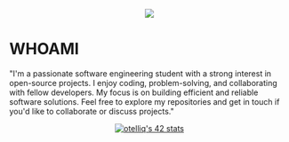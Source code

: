 <p>
<p align="center">  
<img src ="https://user-images.githubusercontent.com/74038190/212284136-03988914-d899-44b4-b1d9-4eeccf656e44.gif">
</p>

# WHOAMI
"I'm a passionate software engineering student with a strong interest in open-source projects. I enjoy coding, problem-solving, and collaborating with fellow developers. My focus is on building efficient and reliable software solutions. Feel free to explore my repositories and get in touch if you'd like to collaborate or discuss projects."
<p align="center">
<a href="https://github.com/oakoudad/badge42"><img src="https://badge.mediaplus.ma/greenbinary/otelliq" alt="otelliq's 42 stats" /></a>
</p>


